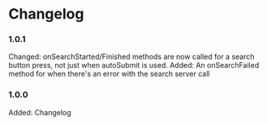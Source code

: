 # Changelog

### 1.0.1

Changed:    onSearchStarted/Finished methods are now called for a search button press, not just when autoSubmit is used.
Added:      An onSearchFailed method for when there's an error with the search server call


### 1.0.0

Added:      Changelog
